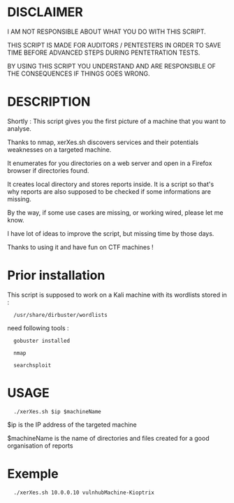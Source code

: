 # DISCLAIMER

I AM NOT RESPONSIBLE ABOUT WHAT YOU DO WITH THIS SCRIPT.

THIS SCRIPT IS MADE FOR AUDITORS / PENTESTERS IN ORDER TO SAVE TIME BEFORE ADVANCED STEPS DURING PENTETRATION TESTS.

BY USING THIS SCRIPT YOU UNDERSTAND AND ARE RESPONSIBLE OF THE CONSEQUENCES IF THINGS GOES WRONG.

# DESCRIPTION
Shortly : This script gives you the first picture of a machine that you want to analyse.

Thanks to nmap, xerXes.sh discovers services and their potentials weaknesses on a targeted machine. 

It enumerates for you directories on a web server and open in a Firefox browser if directories found.

It creates local directory and stores reports inside. It is a script so that's why reports are also supposed to be checked if some informations are missing.


By the way, if some use cases are missing, or working wired, please let me know.

I have lot of ideas to improve the script, but missing time by those days. 

Thanks to using it and have fun on CTF machines !
# Prior installation
This script is supposed to work on a Kali machine with its wordlists stored in :
      
      /usr/share/dirbuster/wordlists

need  following tools :

      gobuster installed
      
      nmap
      
      searchsploit
      
# USAGE
      ./xerXes.sh $ip $machineName

$ip is the IP address of the targeted machine

$machineName is the name of directories and files created for a good organisation of reports  

# Exemple
      ./xerXes.sh 10.0.0.10 vulnhubMachine-Kioptrix
